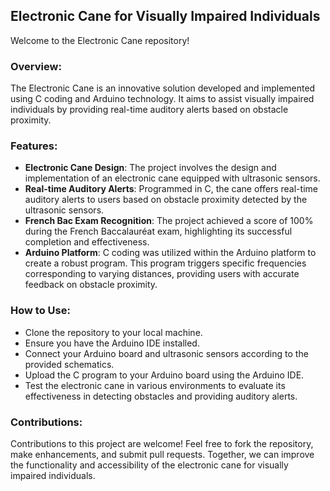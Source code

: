 ## Electronic Cane for Visually Impaired Individuals

Welcome to the Electronic Cane repository!

### Overview:
The Electronic Cane is an innovative solution developed and implemented using C coding and Arduino technology. It aims to assist visually impaired individuals by providing real-time auditory alerts based on obstacle proximity.

### Features:
- **Electronic Cane Design**: The project involves the design and implementation of an electronic cane equipped with ultrasonic sensors.
- **Real-time Auditory Alerts**: Programmed in C, the cane offers real-time auditory alerts to users based on obstacle proximity detected by the ultrasonic sensors.
- **French Bac Exam Recognition**: The project achieved a score of 100% during the French Baccalauréat exam, highlighting its successful completion and effectiveness.
- **Arduino Platform**: C coding was utilized within the Arduino platform to create a robust program. This program triggers specific frequencies corresponding to varying distances, providing users with accurate feedback on obstacle proximity.

### How to Use:
- Clone the repository to your local machine.
- Ensure you have the Arduino IDE installed.
- Connect your Arduino board and ultrasonic sensors according to the provided schematics.
- Upload the C program to your Arduino board using the Arduino IDE.
- Test the electronic cane in various environments to evaluate its effectiveness in detecting obstacles and providing auditory alerts.

### Contributions:
Contributions to this project are welcome! Feel free to fork the repository, make enhancements, and submit pull requests. Together, we can improve the functionality and accessibility of the electronic cane for visually impaired individuals.
